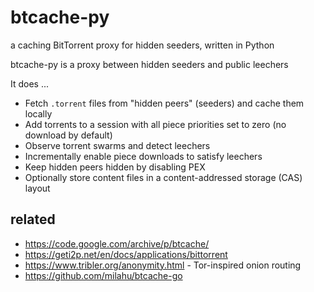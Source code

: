 # btcache-py

a caching BitTorrent proxy for hidden seeders, written in Python

btcache-py is a proxy between hidden seeders and public leechers

It does ...

- Fetch `.torrent` files from "hidden peers" (seeders) and cache them locally
- Add torrents to a session with all piece priorities set to zero (no download by default)
- Observe torrent swarms and detect leechers
- Incrementally enable piece downloads to satisfy leechers
- Keep hidden peers hidden by disabling PEX
- Optionally store content files in a content-addressed storage (CAS) layout

## related

- https://code.google.com/archive/p/btcache/
- https://geti2p.net/en/docs/applications/bittorrent
- https://www.tribler.org/anonymity.html - Tor-inspired onion routing
- https://github.com/milahu/btcache-go
